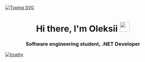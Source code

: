 [![Typing SVG](https://readme-typing-svg.herokuapp.com?color=%2336BCF7&lines=.NET+Developer)](https://github.com/m00nler)


<h1 align="center">Hi there, I'm <a target="_blank">Oleksii</a> 
<img src="https://github.com/blackcater/blackcater/raw/main/images/Hi.gif" height="32"/></h1>
<h3 align="center">Software engineering student, .NET Developer</h3>


[![trophy](https://github-profile-trophy.vercel.app/?username=m00nler)](https://github.com/m00nler)
